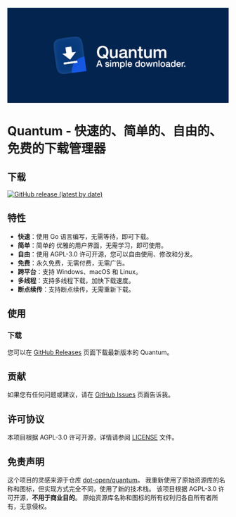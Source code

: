 ![banner](./repo-banner.png)
# Quantum - 快速的、简单的、自由的、免费的下载管理器

## 下载
[![GitHub release (latest by date)](https://img.shields.io/github/v/release/ArisuSuzushima/quantom)]()

## 特性
- **快速**：使用 Go 语言编写，无需等待，即可下载。
- **简单**：简单的 优雅的用户界面，无需学习，即可使用。
- **自由**：使用 AGPL-3.0 许可开源，您可以自由使用、修改和分发。
- **免费**：永久免费，无需付费，无需广告。
- **跨平台**：支持 Windows、macOS 和 Linux。
- **多线程**：支持多线程下载，加快下载速度。
- **断点续传**：支持断点续传，无需重新下载。

## 使用
### 下载
您可以在 [GitHub Releases](https://github.com/ArisuSuzushima/quantum/releases) 页面下载最新版本的 Quantum。

## 贡献
如果您有任何问题或建议，请在 [GitHub Issues](https://github.com/ArisuSuzushima/quantum/issues) 页面告诉我。

## 许可协议
本项目根据 AGPL-3.0 许可开源，详情请参阅 [LICENSE](./LICENSE) 文件。

## 免责声明
这个项目的灵感来源于仓库 [dot-open/quantum](https://github.com/dot-open/quantum)。 我重新使用了原始资源库的名称和图标，但实现方式完全不同，使用了新的技术栈。 该项目根据 AGPL-3.0 许可开源，**不用于商业目的**。 原始资源库名称和图标的所有权利归各自所有者所有，无意侵权。